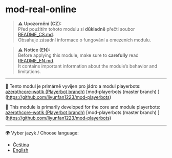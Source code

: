 # mod-real-online

> ⚠️ **Upozornění (CZ):**  
> Před použitím tohoto modulu si **důkladně** přečti soubor [README_CS.md](./README_CS.md).  
> Obsahuje zásadní informace o fungování a omezeních modulu.  

> ⚠️ **Notice (EN):**  
> Before applying this module, make sure to **carefully** read [README_EN.md](./README_EN.md).  
> It contains important information about the module’s behavior and limitations.  

----------------------------------------------------------------------------------------------------------------

🔧 Tento modul je primárně vyvíjen pro jádro a modul playerbots:  
[azerothcore-wotlk (Playerbot branch)](https://github.com/liyunfan1223/azerothcore-wotlk/tree/Playerbot)
[mod-playerbots (master branch) ] (https://github.com/liyunfan1223/mod-playerbots)

🔧 This module is primarily developed for the core and module playerbots:  
[azerothcore-wotlk (Playerbot branch)](https://github.com/liyunfan1223/azerothcore-wotlk/tree/Playerbot)
[mod-playerbots (master branch) ] (https://github.com/liyunfan1223/mod-playerbots)

----------------------------------------------------------------------------------------------------------------

🌍 Vyber jazyk / Choose language:
- [Čeština](./README_CS.md)
- [English](./README_EN.md)
